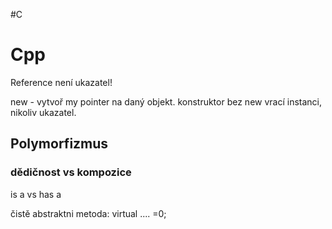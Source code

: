 #C
# Cpp
Reference není ukazatel!

new - vytvoř my pointer na daný objekt.
konstruktor bez new vrací instanci, nikoliv ukazatel.

## Polymorfizmus
### dědičnost vs kompozice

is a vs has a

čistě abstraktni metoda:
virtual .... =0;




